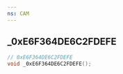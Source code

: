 ```yaml
---
ns: CAM
---
```

## _0xE6F364DE6C2FDEFE

```c
// 0xE6F364DE6C2FDEFE
void _0xE6F364DE6C2FDEFE();
```

